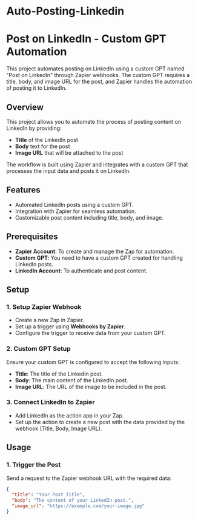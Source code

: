 # Auto-Posting-Linkedin
# Post on LinkedIn - Custom GPT Automation

This project automates posting on LinkedIn using a custom GPT named "Post on LinkedIn" through Zapier webhooks. The custom GPT requires a title, body, and image URL for the post, and Zapier handles the automation of posting it to LinkedIn.

## Overview

This project allows you to automate the process of posting content on LinkedIn by providing:
- **Title** of the LinkedIn post
- **Body** text for the post
- **Image URL** that will be attached to the post

The workflow is built using Zapier and integrates with a custom GPT that processes the input data and posts it on LinkedIn.

## Features

- Automated LinkedIn posts using a custom GPT.
- Integration with Zapier for seamless automation.
- Customizable post content including title, body, and image.

## Prerequisites

- **Zapier Account**: To create and manage the Zap for automation.
- **Custom GPT**: You need to have a custom GPT created for handling LinkedIn posts.
- **LinkedIn Account**: To authenticate and post content.

## Setup

### 1. Setup Zapier Webhook

- Create a new Zap in Zapier.
- Set up a trigger using **Webhooks by Zapier**.
- Configure the trigger to receive data from your custom GPT.

### 2. Custom GPT Setup

Ensure your custom GPT is configured to accept the following inputs:

- **Title**: The title of the LinkedIn post.
- **Body**: The main content of the LinkedIn post.
- **Image URL**: The URL of the image to be included in the post.

### 3. Connect LinkedIn to Zapier

- Add LinkedIn as the action app in your Zap.
- Set up the action to create a new post with the data provided by the webhook (Title, Body, Image URL).

## Usage

### 1. Trigger the Post

Send a request to the Zapier webhook URL with the required data:

```json
{
  "title": "Your Post Title",
  "body": "The content of your LinkedIn post.",
  "image_url": "https://example.com/your-image.jpg"
}
